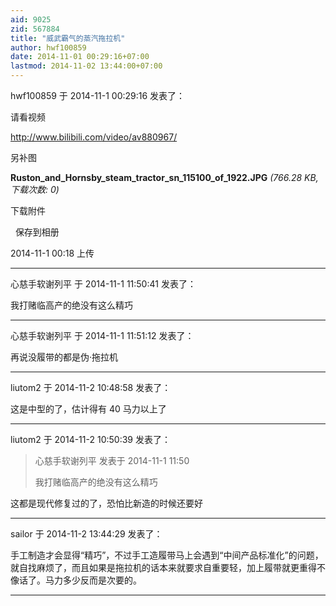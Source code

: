 ```yaml
---
aid: 9025
zid: 567884
title: "威武霸气的蒸汽拖拉机"
author: hwf100859
date: 2014-11-01 00:29:16+07:00
lastmod: 2014-11-02 13:44:00+07:00
---
```


hwf100859 于 2014-11-1 00:29:16 发表了：

请看视频

http://www.bilibili.com/video/av880967/

另补图

**Ruston_and_Hornsby_steam_tractor_sn_115100_of_1922.JPG** _(766.28 KB, 下载次数: 0)_

下载附件

&nbsp;
保存到相册

2014-11-1 00:18 上传

---

心慈手软谢列平 于 2014-11-1 11:50:41 发表了：

我打赌临高产的绝没有这么精巧

---

心慈手软谢列平 于 2014-11-1 11:51:12 发表了：

再说没履带的都是伪·拖拉机

---

liutom2 于 2014-11-2 10:48:58 发表了：

这是中型的了，估计得有 40 马力以上了

---

liutom2 于 2014-11-2 10:50:39 发表了：

> 心慈手软谢列平 发表于 2014-11-1 11:50
>
> 我打赌临高产的绝没有这么精巧

这都是现代修复过的了，恐怕比新造的时候还要好

---

sailor 于 2014-11-2 13:44:29 发表了：

手工制造才会显得“精巧”，不过手工造履带马上会遇到“中间产品标准化”的问题，就自找麻烦了，而且如果是拖拉机的话本来就要求自重要轻，加上履带就更重得不像话了。马力多少反而是次要的。

---
